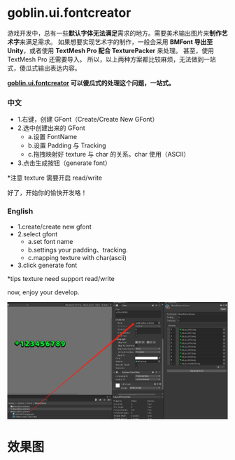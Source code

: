 # goblin.ui.fontcreator
游戏开发中，总有一些**默认字体无法满足**需求的地方。需要美术输出图片来**制作艺术字**来满足需求。
如果想要实现艺术字的制作，一般会采用 **BMFont 导出至 Unity**，或者使用 **TextMesh Pro 配合 TexturePacker** 来处理。
甚至，使用 TextMesh Pro 还需要导入。
所以，以上两种方案都比较麻烦，无法做到一站式，傻瓜式输出表达内容。

**[goblin.ui.fontcreator](https://github.com/wantdabo/goblin.ui.fontcreator) 可以傻瓜式的处理这个问题，一站式。**

### 中文
- 1.右键，创建 GFont（Create/Create New GFont）
- 2.选中创建出来的 GFont
  - a.设置 FontName
  - b.设置 Padding 与 Tracking
  - c.拖拽映射好 texture 与 char 的关系。char 使用（ASCII）
- 3.点击生成按钮（generate font）

*注意 texture 需要开启 read/write

好了，开始你的愉快开发咯！

### English
- 1.create/create new gfont
- 2.select gfont
  - a.set font name
  - b.settings your padding、tracking.
  - c.mapping texture with char(ascii)
- 3.click generate font

*tips texture need support read/write

now, enjoy your develop.

![step_7.png](/images/new_step_7.png)
# 效果图

